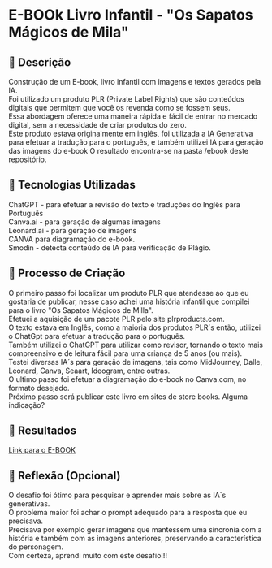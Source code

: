 # E-BOOk Livro Infantil - "Os Sapatos Mágicos de Mila"  

## 📒 Descrição
Construção de um E-book, livro infantil com imagens e textos gerados pela IA.  
Foi utilizado um produto PLR (Private Label Rights) que são conteúdos digitais que permitem que você os revenda como se fossem seus.   
Essa abordagem oferece uma maneira rápida e fácil de entrar no mercado digital, sem a necessidade de criar produtos do zero.   
Este produto estava originalmente em inglês, foi utilizada a IA Generativa para efetuar a tradução para o português, e também utilizei IA para geração das imagens do e-book
O resultado encontra-se na pasta /ebook deste repositório.

## 🤖 Tecnologias Utilizadas
ChatGPT - para efetuar a revisão do texto e traduções do Inglês para Português  
Canva.ai - para geração de algumas imagens  
Leonard.ai - para geração de imagens  
CANVA para diagramação do e-book.  
Smodin - detecta conteúdo de IA para verificação de Plágio.  


## 🧐 Processo de Criação
O primeiro passo foi localizar um produto PLR que atendesse ao que eu gostaria de publicar, nesse caso achei uma história infantil que compilei para o livro "Os Sapatos Mágicos de Milla".  
Efetuei a aquisição de um pacote PLR pelo site plrproducts.com.  
O texto estava em Inglês, como a maioria dos produtos PLR´s então, utilizei o ChatGpt para efetuar a tradução para o português.  
Também utilizei o ChatGPT para utilizar como revisor, tornando o texto mais compreensivo e de leitura fácil para uma criança de 5 anos (ou mais).  
Testei diversas IA´s para geração de imagens, tais como MidJourney, Dalle, Leonard, Canva, Seaart,  Ideogram, entre outras.    
O ultimo passo foi efetuar a diagramação do e-book no Canva.com, no formato desejado.  
Próximo passo será publicar este livro em sites de store books. Alguma indicação?  

## 🚀 Resultados
[Link para o E-BOOK](https://github.com/jeancalao/labNattyorFake/blob/main/ebook/Os%20Sapatos%20M%C3%A1gicos%20de%20Mila.pdf)


## 💭 Reflexão (Opcional)
O desafio foi ótimo para pesquisar e aprender mais sobre as IA`s generativas.  
O problema maior foi achar o prompt adequado para a resposta que eu precisava.  
Precisava por exemplo gerar imagens que mantessem uma sincronia com a história e também com as imagens anteriores, preservando a característica do personagem.  
Com certeza, aprendi muito com este desafio!!!
